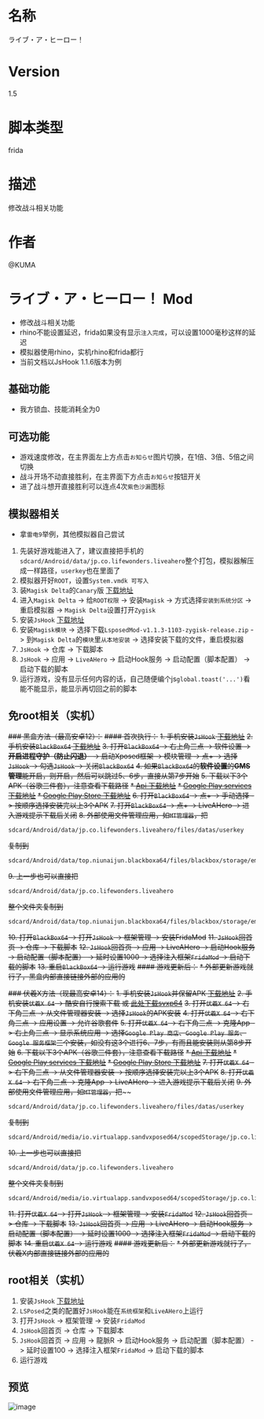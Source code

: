 # 名称
ライブ・ア・ヒーロー！
# Version
1.5
# 脚本类型
frida
# 描述
修改战斗相关功能
# 作者
@KUMA

# ライブ・ア・ヒーロー！ Mod
* 修改战斗相关功能
* rhino不能设置延迟，frida如果没有显示`注入完成`，可以设置1000毫秒这样的延迟
* 模拟器使用rhino，实机rhino和frida都行
* 当前文档以JsHook 1.1.6版本为例

## 基础功能
* 我方锁血、技能消耗全为0

## 可选功能
* 游戏速度修改，在主界面左上方点击`お知らせ`图片切换，在1倍、3倍、5倍之间切换
* 战斗开场不动直接胜利，在主界面下方点击`お知らせ`按钮开关
* 进了战斗想开直接胜利可以连点4次`紫色沙漏`图标

## 模拟器相关
* 拿`雷电9`举例，其他模拟器自己尝试
1. 先装好游戏能进入了，建议直接把手机的`sdcard/Android/data/jp.co.lifewonders.liveahero`整个打包，模拟器解压成一样路径，`userkey`也在里面了
2. 模拟器开好`ROOT`，设置`System.vmdk 可写入`
3. 装`Magisk Delta`的`Canary`版 [下载地址](https://huskydg.github.io/magisk-files/)
4. 进入`Magisk Delta` -> 给`ROOT权限` -> 安装`Magisk` -> 方式选择`安装到系统分区` -> 重启模拟器 -> `Magisk Delta`设置打开`Zygisk`
5. 安装`JsHook` [下载地址](https://jshook.org/)
6. 安装`Magisk模块` -> 选择下载`LsposedMod-v1.1.3-1103-zygisk-release.zip` -> 到`Magisk Delta`的`模块`里`从本地安装` -> 选择安装下载的文件，重启模拟器
7. `JsHook` -> 仓库 -> 下载脚本
8. `JsHook` -> 应用 -> `LiveAHero` -> 启动Hook服务 -> 启动配置（脚本配置） -> 启动下载的脚本
9. 运行游戏，没有显示任何内容的话，自己随便编个js`global.toast('...')`看能不能显示，能显示再切回之前的脚本

## 免root相关（实机）
~~### 黑盒方法（最高安卓12）：~~
~~#### 首次执行：~~
~~1. 手机安装`JsHook` [下载地址](https://jshook.org/)~~
~~2. 手机安装`BlackBox64` [下载地址](https://github.com/FBlackBox/BlackBox/releases)~~
~~3. 打开`BlackBox64` -> 右上角三点 -> 软件设置 -> **开启进程守护（防止闪退）** -> 启动Xposed框架 -> 模块管理 -> 点+ -> 选择`JsHook` -> 勾选`JsHook` -> 关闭`BlackBox64`~~
~~4. 如果`BlackBox64`的**软件设置**的**GMS管理**能开启，则开启，然后可以跳过5、6步，直接从第7步开始~~
~~5. 下载以下3个APK（谷歌三件套），注意查看下载路径~~
~~* [Api 下载地址](https://github.com/xkeyC/x_google_installer/releases/tag/api28)~~
~~* [Google Play services 下载地址](https://github.com/xkeyC/x_google_installer/releases/tag/s212417037)~~
~~* [Google Play Store 下载地址](https://github.com/xkeyC/x_google_installer/releases/tag/st82601710)~~
~~6. 打开`BlackBox64` -> 点+ -> 手动选择 -> 按顺序选择安装完以上3个APK~~
~~7. 打开`BlackBox64` -> 点+ -> LiveAHero -> 进入游戏提示下载后关闭~~
~~8. 外部使用文件管理应用，如`MT管理器`，把~~
```
sdcard/Android/data/jp.co.lifewonders.liveahero/files/datas/userkey
```
~~复制到~~
```
sdcard/Android/data/top.niunaijun.blackboxa64/files/blackbox/storage/emulated/0/Android/data/jp.co.lifewonders.liveahero/files/datas/userkey
```
~~9. 上一步也可以直接把~~
```
sdcard/Android/data/jp.co.lifewonders.liveahero
```
~~整个文件夹复制到~~
```
sdcard/Android/data/top.niunaijun.blackboxa64/files/blackbox/storage/emulated/0/Android/data/jp.co.lifewonders.liveahero
```
~~10. 打开`BlackBox64` -> 打开`JsHook` -> 框架管理 -> 安装FridaMod~~
~~11. `JsHook`回首页 -> 仓库 -> 下载脚本~~
~~12. `JsHook`回首页 -> 应用 -> LiveAHero -> 启动Hook服务 -> 启动配置（脚本配置） -> 延时设置1000 -> 选择注入框架`FridaMod` -> 启动下载的脚本~~
~~13. 重启`BlackBox64` -> 运行游戏~~
~~#### 游戏更新后：~~
~~* 外部更新游戏就行了，黑盒内部直接链接外部的应用的~~

~~### 伏羲X方法（现最高安卓14）：~~
~~1. 手机安装`JsHook`并保留APK [下载地址](https://jshook.org/)~~
~~2. 手机安装`伏羲X 64` -> 酷安自行搜索下载 或 [此处下载svxp64](https://github.com/Katana-Official/SPatch-Update/releases)~~
~~3. 打开`伏羲X 64` -> 右下角三点 -> 从文件管理器安装 -> 选择`JsHook`的APK安装~~
~~4. 打开`伏羲X 64` -> 右下角三点 -> 应用设置 -> 允许谷歌套件~~
~~5. 打开`伏羲X 64` -> 右下角三点 -> 克隆App -> 右上角三点 -> 显示系统应用 -> 选择`Google Play 商店`、`Google Play 服务`、`Google 服务框架`三个安装，如没有这3个进行6、7步，有而且能安装则从第8步开始~~
~~6. 下载以下3个APK（谷歌三件套），注意查看下载路径~~
~~* [Api 下载地址](https://github.com/xkeyC/x_google_installer/releases/tag/api28)~~
~~* [Google Play services 下载地址](https://github.com/xkeyC/x_google_installer/releases/tag/s212417037)~~
~~* [Google Play Store 下载地址](https://github.com/xkeyC/x_google_installer/releases/tag/st82601710)~~
~~7. 打开`伏羲X 64` -> 右下角三点 -> 从文件管理器安装 -> 按顺序选择安装完以上3个APK~~
~~8. 打开`伏羲X 64` -> 右下角三点 -> 克隆App -> LiveAHero -> 进入游戏提示下载后关闭~~
~~9. 外部使用文件管理应用，如`MT管理器`，把~~~~
```
sdcard/Android/data/jp.co.lifewonders.liveahero/files/datas/userkey
```
~~复制到~~
```
sdcard/Android/media/io.virtualapp.sandvxposed64/scopedStorage/jp.co.lifewonders.liveahero/Android/data/jp.co.lifewonders.liveahero/files/datas/userkey
```
~~10. 上一步也可以直接把~~
```
sdcard/Android/data/jp.co.lifewonders.liveahero
```
~~整个文件夹复制到~~
```
sdcard/Android/media/io.virtualapp.sandvxposed64/scopedStorage/jp.co.lifewonders.liveahero/Android/data/jp.co.lifewonders.liveahero
```
~~11. 打开`伏羲X 64` -> 打开`JsHook` -> 框架管理 -> 安装`FridaMod`~~
~~12. `JsHook`回首页 -> 仓库 -> 下载脚本~~
~~13. `JsHook`回首页 -> 应用 -> LiveAHero -> 启动Hook服务 -> 启动配置（脚本配置） -> 延时设置1000 -> 选择注入框架`FridaMod` -> 启动下载的脚本~~
~~14. 重启`伏羲X 64` -> 运行游戏~~
~~#### 游戏更新后：~~
~~* 外部更新游戏就行了，伏羲X内部直接链接外部的应用的~~

## root相关（实机）
1. 安装`JsHook` [下载地址](https://jshook.org/)
2. `LSPosed`之类的配置好`JsHook`能在`系统框架`和`LiveAHero`上运行
3. 打开`JsHook` -> 框架管理 -> 安装`FridaMod`
4. `JsHook`回首页 -> 仓库 -> 下载脚本
5. `JsHook`回首页 -> 应用 -> 龍脈R -> 启动Hook服务 -> 启动配置（脚本配置） -> 延时设置100 -> 选择注入框架`FridaMod` -> 启动下载的脚本
6. 运行游戏

## 预览
![image](https://i.imgur.com/eiX2Jp0.jpg)
